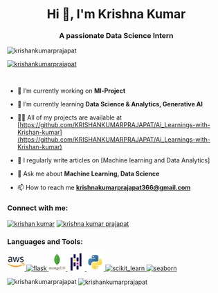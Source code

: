 <h1 align="center">Hi 👋, I'm Krishna Kumar</h1>
<h3 align="center">A passionate Data Science Intern</h3>

<p align="left"> <img src="https://komarev.com/ghpvc/?username=krishankumarprajapat&label=Profile%20views&color=0e75b6&style=flat" alt="krishankumarprajapat" /> </p>

<p align="left"> <a href="https://github.com/ryo-ma/github-profile-trophy"><img src="https://github-profile-trophy.vercel.app/?username=krishankumarprajapat" alt="krishankumarprajapat" /></a> </p>

<p align="left"> <a href="https://twitter.com/" target="blank"><img src="https://img.shields.io/twitter/follow/?logo=twitter&style=for-the-badge" alt="" /></a> </p>

- 🔭 I’m currently working on **Ml-Project**

- 🌱 I’m currently learning **Data Science &  Analytics, Generative AI**

- 👨‍💻 All of my projects are available at [https://github.com/KRISHANKUMARPRAJAPAT/Ai_Learnings-with-Krishan-kumar](https://github.com/KRISHANKUMARPRAJAPAT/Ai_Learnings-with-Krishan-kumar)

- 📝 I regularly write articles on [Machine learning and Data Analytics]

- 💬 Ask me about **Machine Learning, Data Science**

- 📫 How to reach me **krishnakumarprajapat366@gmail.com**

<h3 align="left">Connect with me:</h3>
<p align="left">
<a href="https://linkedin.com/in/krishan kumar" target="blank"><img align="center" src="https://raw.githubusercontent.com/rahuldkjain/github-profile-readme-generator/master/src/images/icons/Social/linked-in-alt.svg" alt="krishan kumar" height="30" width="40" /></a>
<a href="https://kaggle.com/krishna kumar prajapat" target="blank"><img align="center" src="https://raw.githubusercontent.com/rahuldkjain/github-profile-readme-generator/master/src/images/icons/Social/kaggle.svg" alt="krishna kumar prajapat" height="30" width="40" /></a>
</p>

<h3 align="left">Languages and Tools:</h3>
<p align="left"> <a href="https://aws.amazon.com" target="_blank" rel="noreferrer"> <img src="https://raw.githubusercontent.com/devicons/devicon/master/icons/amazonwebservices/amazonwebservices-original-wordmark.svg" alt="aws" width="40" height="40"/> </a> <a href="https://flask.palletsprojects.com/" target="_blank" rel="noreferrer"> <img src="https://www.vectorlogo.zone/logos/pocoo_flask/pocoo_flask-icon.svg" alt="flask" width="40" height="40"/> </a> <a href="https://www.mongodb.com/" target="_blank" rel="noreferrer"> <img src="https://raw.githubusercontent.com/devicons/devicon/master/icons/mongodb/mongodb-original-wordmark.svg" alt="mongodb" width="40" height="40"/> </a> <a href="https://pandas.pydata.org/" target="_blank" rel="noreferrer"> <img src="https://raw.githubusercontent.com/devicons/devicon/2ae2a900d2f041da66e950e4d48052658d850630/icons/pandas/pandas-original.svg" alt="pandas" width="40" height="40"/> </a> <a href="https://www.python.org" target="_blank" rel="noreferrer"> <img src="https://raw.githubusercontent.com/devicons/devicon/master/icons/python/python-original.svg" alt="python" width="40" height="40"/> </a> <a href="https://scikit-learn.org/" target="_blank" rel="noreferrer"> <img src="https://upload.wikimedia.org/wikipedia/commons/0/05/Scikit_learn_logo_small.svg" alt="scikit_learn" width="40" height="40"/> </a> <a href="https://seaborn.pydata.org/" target="_blank" rel="noreferrer"> <img src="https://seaborn.pydata.org/_images/logo-mark-lightbg.svg" alt="seaborn" width="40" height="40"/> </a> </p>

<p><img align="left" src="https://github-readme-stats.vercel.app/api/top-langs?username=krishankumarprajapat&show_icons=true&locale=en&layout=compact" alt="krishankumarprajapat" /></p>

<p>&nbsp;<img align="center" src="https://github-readme-stats.vercel.app/api?username=krishankumarprajapat&show_icons=true&locale=en" alt="krishankumarprajapat" /></p>
